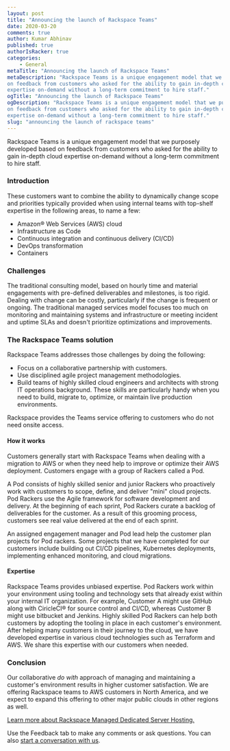 ```yaml
---
layout: post
title: "Announcing the launch of Rackspace Teams"
date: 2020-03-20
comments: true
author: Kumar Abhinav
published: true
authorIsRacker: true
categories:
    - General
metaTitle: "Announcing the launch of Rackspace Teams"
metaDescription: "Rackspace Teams is a unique engagement model that we purposely developed based
on feedback from customers who asked for the ability to gain in-depth cloud
expertise on-demand without a long-term commitment to hire staff."
ogTitle: "Announcing the launch of Rackspace Teams"
ogDescription: "Rackspace Teams is a unique engagement model that we purposely developed based
on feedback from customers who asked for the ability to gain in-depth cloud
expertise on-demand without a long-term commitment to hire staff."
slug: "announcing the launch of rackspace teams" 
---
```


Rackspace Teams is a unique engagement model that we purposely developed based
on feedback from customers who asked for the ability to gain in-depth cloud
expertise on-demand without a long-term commitment to hire staff.

<!--more-->

### Introduction

These customers want to combine the ability to dynamically change scope and
priorities typically provided when using internal teams with top-shelf expertise
in the following areas, to name a few:

- Amazon&reg; Web Services (AWS) cloud
- Infrastructure as Code
- Continuous integration and continuous delivery (CI/CD)
- DevOps transformation
- Containers

### Challenges

The traditional consulting model, based on hourly time and material engagements
with pre-defined deliverables and milestones, is too rigid. Dealing with change
can be costly, particularly if the change is frequent or ongoing. The traditional
managed services model focuses too much on monitoring and maintaining systems
and infrastructure or meeting incident and uptime SLAs and doesn't prioritize
optimizations and improvements.

### The Rackspace Teams solution

Rackspace Teams addresses those challenges by doing the following:

- Focus on a collaborative partnership with customers.
- Use disciplined agile project management methodologies.
- Build teams of highly skilled cloud engineers and architects with strong IT
  operations background. These skills are particularly handy when you need to
  build, migrate to, optimize, or maintain live production environments.

Rackspace provides the Teams service offering to customers who do not need
onsite access.

#### How it works

Customers generally start with Rackspace Teams when dealing with a migration to
AWS or when they need help to improve or optimize their AWS deployment. Customers
engage with a group of Rackers called a Pod.

A Pod consists of highly skilled senior and junior Rackers who proactively work
with customers to scope, define, and deliver "mini" cloud projects. Pod Rackers
use the Agile framework for software development and delivery. At the beginning
of each sprint, Pod Rackers curate a backlog of deliverables for the customer.
As a result of this grooming process, customers see real value delivered at the
end of each sprint.

An assigned engagement manager and Pod lead help the customer plan projects for
Pod rackers. Some projects that we have completed for our customers include
building out CI/CD pipelines, Kubernetes deployments, implementing enhanced
monitoring, and cloud migrations.

#### Expertise

Rackspace Teams provides unbiased expertise. Pod Rackers work within your
environment using tooling and technology sets that already exist within your
internal IT organization. For example,  Customer A might use GitHub along with
CiricleCI&reg; for source control and CI/CD, whereas Customer B might use
bitbucket and Jenkins. Highly skilled Pod Rackers can help both customers by
adopting the tooling in place in each customer's environment. After helping many
customers in their journey to the cloud, we have developed expertise in various
cloud technologies such as Terraform and AWS. We share this expertise with our
customers when needed.

### Conclusion

Our collaborative *do with* approach of managing and maintaining a customer's
environment results in higher customer satisfaction. We are offering Rackspace
teams to AWS customers in North America, and we expect to expand this offering
to other major public clouds in other regions as well.

<a class="cta blue" id="cta" href="https://www.rackspace.com/dedicated-servers">Learn more about Rackspace Managed Dedicated Server Hosting.</a>

Use the Feedback tab to make any comments or ask questions. You can also [start a conversation with us](https://www.rackspace.com/contact).


